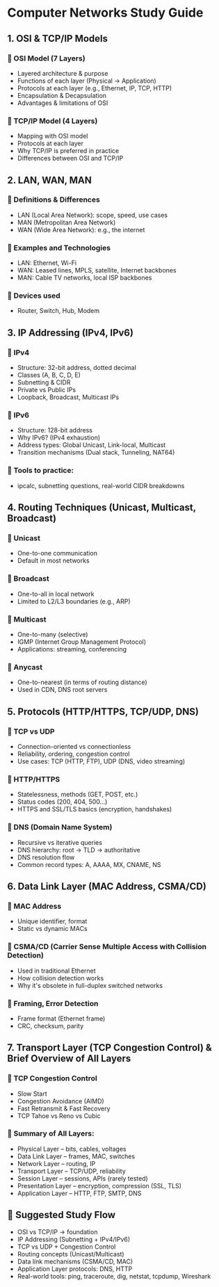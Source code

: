 # Computer Networks Study Guide

## 1. OSI & TCP/IP Models

### 🔹 OSI Model (7 Layers)
- Layered architecture & purpose
- Functions of each layer (Physical → Application)
- Protocols at each layer (e.g., Ethernet, IP, TCP, HTTP)
- Encapsulation & Decapsulation
- Advantages & limitations of OSI

### 🔹 TCP/IP Model (4 Layers)
- Mapping with OSI model
- Protocols at each layer
- Why TCP/IP is preferred in practice
- Differences between OSI and TCP/IP

## 2. LAN, WAN, MAN

### 🔹 Definitions & Differences
- LAN (Local Area Network): scope, speed, use cases
- MAN (Metropolitan Area Network)
- WAN (Wide Area Network): e.g., the internet

### 🔹 Examples and Technologies
- LAN: Ethernet, Wi-Fi
- WAN: Leased lines, MPLS, satellite, Internet backbones
- MAN: Cable TV networks, local ISP backbones

### 🔹 Devices used
- Router, Switch, Hub, Modem

## 3. IP Addressing (IPv4, IPv6)

### 🔹 IPv4
- Structure: 32-bit address, dotted decimal
- Classes (A, B, C, D, E)
- Subnetting & CIDR
- Private vs Public IPs
- Loopback, Broadcast, Multicast IPs

### 🔹 IPv6
- Structure: 128-bit address
- Why IPv6? (IPv4 exhaustion)
- Address types: Global Unicast, Link-local, Multicast
- Transition mechanisms (Dual stack, Tunneling, NAT64)

### 🔹 Tools to practice:
- ipcalc, subnetting questions, real-world CIDR breakdowns

## 4. Routing Techniques (Unicast, Multicast, Broadcast)

### 🔹 Unicast
- One-to-one communication
- Default in most networks

### 🔹 Broadcast
- One-to-all in local network
- Limited to L2/L3 boundaries (e.g., ARP)

### 🔹 Multicast
- One-to-many (selective)
- IGMP (Internet Group Management Protocol)
- Applications: streaming, conferencing

### 🔹 Anycast
- One-to-nearest (in terms of routing distance)
- Used in CDN, DNS root servers

## 5. Protocols (HTTP/HTTPS, TCP/UDP, DNS)

### 🔹 TCP vs UDP
- Connection-oriented vs connectionless
- Reliability, ordering, congestion control
- Use cases: TCP (HTTP, FTP), UDP (DNS, video streaming)

### 🔹 HTTP/HTTPS
- Statelessness, methods (GET, POST, etc.)
- Status codes (200, 404, 500...)
- HTTPS and SSL/TLS basics (encryption, handshakes)

### 🔹 DNS (Domain Name System)
- Recursive vs iterative queries
- DNS hierarchy: root → TLD → authoritative
- DNS resolution flow
- Common record types: A, AAAA, MX, CNAME, NS

## 6. Data Link Layer (MAC Address, CSMA/CD)

### 🔹 MAC Address
- Unique identifier, format
- Static vs dynamic MACs

### 🔹 CSMA/CD (Carrier Sense Multiple Access with Collision Detection)
- Used in traditional Ethernet
- How collision detection works
- Why it's obsolete in full-duplex switched networks

### 🔹 Framing, Error Detection
- Frame format (Ethernet frame)
- CRC, checksum, parity

## 7. Transport Layer (TCP Congestion Control) & Brief Overview of All Layers

### 🔹 TCP Congestion Control
- Slow Start
- Congestion Avoidance (AIMD)
- Fast Retransmit & Fast Recovery
- TCP Tahoe vs Reno vs Cubic

### 🔹 Summary of All Layers:
- Physical Layer – bits, cables, voltages
- Data Link Layer – frames, MAC, switches
- Network Layer – routing, IP
- Transport Layer – TCP/UDP, reliability
- Session Layer – sessions, APIs (rarely tested)
- Presentation Layer – encryption, compression (SSL, TLS)
- Application Layer – HTTP, FTP, SMTP, DNS

## 🔄 Suggested Study Flow
- OSI vs TCP/IP → foundation
- IP Addressing (Subnetting + IPv4/IPv6)
- TCP vs UDP + Congestion Control
- Routing concepts (Unicast/Multicast)
- Data link mechanisms (CSMA/CD, MAC)
- Application Layer protocols: DNS, HTTP
- Real-world tools: ping, traceroute, dig, netstat, tcpdump, Wireshark
